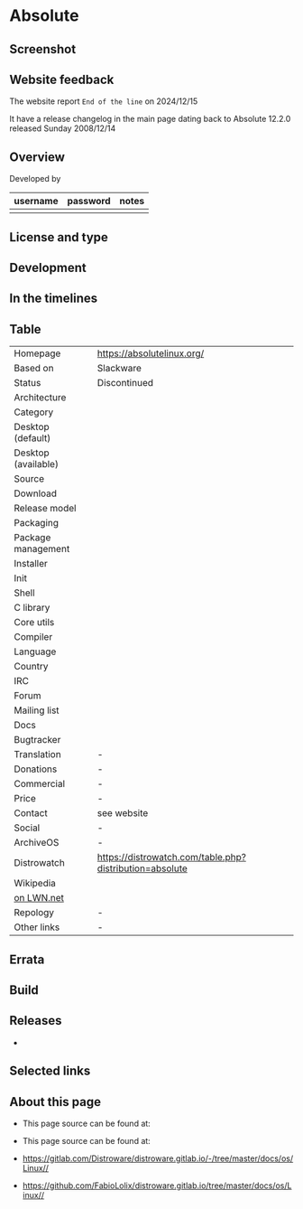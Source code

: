 # Absolute

## Screenshot


## Website feedback

The website report `End of the line` on 2024/12/15

It have a release changelog in the main page dating back to Absolute 12.2.0 released Sunday 2008/12/14

## Overview


Developed by

| username | password | notes |
|----------|----------|-------|
|  |  |  |


## License and type



## Development




## In the timelines


## Table

|                       |  |
|-----------------------|--|
| Homepage              | <https://absolutelinux.org/> |
| Based on              | Slackware |
| Status                | Discontinued |
| Architecture          |  |
| Category              |  |
| Desktop (default)     |  |
| Desktop (available)   |  |
| Source                |  |
| Download              |  |
| Release model         |  |
| Packaging             |  |
| Package management    |  |
| Installer             |  |
| Init                  |  |
| Shell                 |  |
| C library             |  |
| Core utils            |  |
| Compiler              |  |
| Language              |  |
| Country               |  |
| IRC                   |  |
| Forum                 |  |
| Mailing list          |  |
| Docs                  |  |
| Bugtracker            |  |
| Translation           | - |
| Donations             | - |
| Commercial            | - |
| Price                 | - |
| Contact               | see website |
| Social                | - |
| ArchiveOS             | - |
| Distrowatch           | <https://distrowatch.com/table.php?distribution=absolute> |
| Wikipedia             |  |
| [on LWN.net](https://lwn.net/Distributions/) |  |
| Repology              | - |
| Other links           | - |


## Errata


## Build


## Releases

* 


## Selected links


## About this page

* This page source can be found at:

* This page source can be found at:
* <https://gitlab.com/Distroware/distroware.gitlab.io/-/tree/master/docs/os/Linux//>
* <https://github.com/FabioLolix/distroware.gitlab.io/tree/master/docs/os/Linux//>
